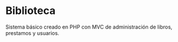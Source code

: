 # Biblioteca
Sistema básico creado en PHP con MVC de administración de libros, prestamos y usuarios.

 
